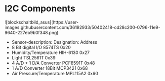 <h1>I2C Components</h1>
![blockschaltbild_asus](https://user-images.githubusercontent.com/36192933/50402418-cd28c200-0796-11e9-9640-227eb9b0f348.png)

- Sensor-description: 	Designation:    	Address
- 8 Bit digital I/O 	8574TS 	0x20
- Humidity/Temperature 	HIH-6130 	0x27
- Light 	TSL2561T 	0x39
- 4 A/D + 1 D/A Converter 	PCF8591T 	0x48
- 1 A/D Converter 18Bit 	MCP3421 	0x68
- Air Pressure/Temperature   	MPL115A2 	0x60
